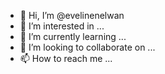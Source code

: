 - 👋 Hi, I’m @evelinenelwan
- 👀 I’m interested in ...
- 🌱 I’m currently learning ...
- 💞️ I’m looking to collaborate on ...
- 📫 How to reach me ...

<!---
evelinenelwan/evelinenelwan is a ✨ special ✨ repository because its `README.md` (this file) appears on your GitHub profile.
You can click the Preview link to take a look at your changes.
--->

